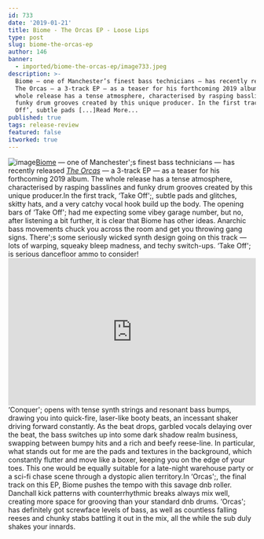 ```yaml
---
id: 733
date: '2019-01-21'
title: Biome - The Orcas EP - Loose Lips
type: post
slug: biome-the-orcas-ep
author: 146
banner:
  - imported/biome-the-orcas-ep/image733.jpeg
description: >-
  Biome — one of Manchester’s finest bass technicians — has recently released
  The Orcas — a 3-track EP — as a teaser for his forthcoming 2019 album. The
  whole release has a tense atmosphere, characterised by rasping basslines and
  funky drum grooves created by this unique producer. In the first track, ‘Take
  Off’, subtle pads [...]Read More...
published: true
tags: release-review
featured: false
itworked: true
---
```

![image](../imported/biome-the-orcas-ep/image733.jpeg)[Biome](http://www.bandcamp.com/biome) — one of Manchester';s finest bass technicians — has recently released [_The Orcas_](https://biome.bandcamp.com/album/the-orcas) — a 3-track EP — as a teaser for his forthcoming 2019 album. The whole release has a tense atmosphere, characterised by rasping basslines and funky drum grooves created by this unique producer.In the first track, ‘Take Off';, subtle pads and glitches, skitty hats, and a very catchy vocal hook build up the body. The opening bars of ‘Take Off'; had me expecting some vibey garage number, but no, after listening a bit further, it is clear that Biome has other ideas. Anarchic bass movements chuck you across the room and get you throwing gang signs. There';s some seriously wicked synth design going on this track — lots of warping, squeaky bleep madness, and techy switch-ups. ‘Take Off'; is serious dancefloor ammo to consider!<iframe width='100%' height='300' scrolling='no' frameborder='no' allow='autoplay' src='https://bandcamp.com/EmbeddedPlayer/album=1504383449/size=large/bgcol=ffffff/linkcol=0687f5/tracklist=false/artwork=small/transparent=true/'></iframe>‘Conquer'; opens with tense synth strings and resonant bass bumps, drawing you into quick-fire, laser-like booty beats, an incessant shaker driving forward constantly. As the beat drops, garbled vocals delaying over the beat, the bass switches up into some dark shadow realm business, swapping between bumpy hits and a rich and beefy reese-line. In particular, what stands out for me are the pads and textures in the background, which constantly flutter and move like a boxer, keeping you on the edge of your toes. This one would be equally suitable for a late-night warehouse party or a sci-fi chase scene through a dystopic alien territory.In ‘Orcas';, the final track on this EP, Biome pushes the tempo with this savage dnb roller. Danchall kick patterns with counterrhythmic breaks always mix well, creating more space for grooving than your standard dnb drums. ‘Orcas'; has definitely got screwface levels of bass, as well as countless falling reeses and chunky stabs battling it out in the mix, all the while the sub duly shakes your innards.